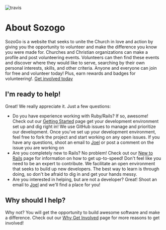 ![travis](https://api.travis-ci.org/Sozogo/sozogo.svg?branch=master)
# About Sozogo
SozoGo is a website that seeks to unite the Church in love and action by giving you the opportunity to volunteer and make the difference you know you were made for. Churches and Christian organizations can make a profile and post volunteering events. Volunteers can then find these events and discover where they would like to serve, searching by their own personal interests, skills, and other criteria. Anyone and everyone can join for free and volunteer today! Plus, earn rewards and badges for volunteering!. [Get involved today](#im-ready-to-help)

## I'm ready to help!
Great! We really appreciate it. Just a few questions:
- Do you have experience working with Ruby/Rails? If so, awesome! Check out our [Getting Started](getting_started.md) page get your development environment set up and dig right in! We use GitHub issues to manage and prioritize our development. Once you've set up your development environment, feel free to fork the project and start working on any open issues. If you have any questions, shoot an email to [Joel](mailto:joelbrewer01@gmail.com) or post a comment on the issue you are working on
- Are you completely new to Rails? No problem! Check out our [New to Rails](new_to_rails.md) page for information on how to get up-to-speed! Don't feel like you need to be an expert to contribute. We facilitate an open environment that seeks to build up new developers. The best way to learn is through doing, so don't be afraid to dig in and get your hands messy.
- Are you interested in helping, but are not a developer? Great! Shoot an email to [Joel](mailto:joelbrewer01@gmail.com) and we'll find a place for you!

## Why should I help?
Why not? You will get the opportunity to build awesome software and make a difference. Check out our [Why Get Involved](why_get_involved.md) page for more reasons to get involved!
